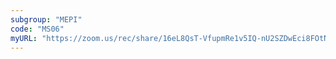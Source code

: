 ```yaml
---
subgroup: "MEPI"
code: "MS06"
myURL: "https://zoom.us/rec/share/16eL8QsT-VfupmRe1v5IQ-nU2SZDwEci8FOtNVZjd_dKhWq4aNJ153OjzdUyQvTL.gLm983nkPfDAjaKp"
---
```

